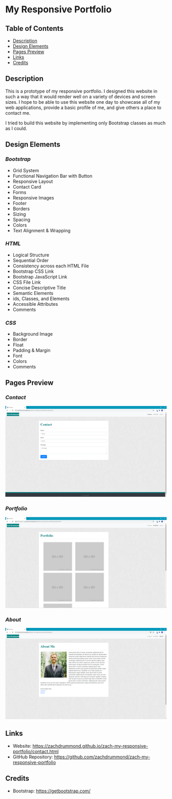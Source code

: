 # My Responsive Portfolio

## Table of Contents
* [Description](#Description)
* [Design Elements](#Design-Elements)
* [Pages Preview](#Pages-Preview)
* [Links](#Links)
* [Credits](#Credits)

## Description
This is a prototype of my responsive portfolio. I designed this website in such a way that it would render well on a variety of devices and screen sizes. I hope to be able to use this website one day to showcase all of my web applications, provide a basic profile of me, and give others a place to contact me.

I tried to build this website by implementing only Bootstrap classes as much as I could.

## Design Elements
### *Bootstrap*
* Grid System
* Functional Navigation Bar with Button
* Responsive Layout
* Contact Card
* Forms
* Responsive Images
* Footer
* Borders
* Sizing
* Spacing
* Colors
* Text Alignment & Wrapping

### *HTML*
* Logical Structure
* Sequential Order
* Consistency across each HTML File
* Bootstrap CSS Link
* Bootstrap JavaScript Link
* CSS File Link
* Concise Descriptive Title
* Semantic Elements
* ids, Classes, and Elements
* Accessible Attributes
* Comments

### *CSS*
* Background Image
* Border
* Float
* Padding & Margin
* Font
* Colors
* Comments

## Pages Preview
### *Contact*
![Screenshot](ContactScreenshot.png)

### *Portfolio*
![Screenshot](PortfolioScreenshot.png)

### *About*
![Screenshot](AboutScreenshot.png)

## Links
* Website: https://zachdrummond.github.io/zach-my-responsive-portfolio/contact.html
* GitHub Repository: https://github.com/zachdrummond/zach-my-responsive-portfolio

## Credits
* Bootstrap: https://getbootstrap.com/